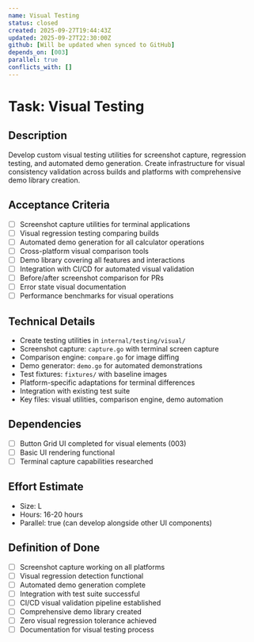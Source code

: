 ```yaml
---
name: Visual Testing
status: closed
created: 2025-09-27T19:44:43Z
updated: 2025-09-27T22:30:00Z
github: [Will be updated when synced to GitHub]
depends_on: [003]
parallel: true
conflicts_with: []
---
```


# Task: Visual Testing

## Description
Develop custom visual testing utilities for screenshot capture, regression testing, and automated demo generation. Create infrastructure for visual consistency validation across builds and platforms with comprehensive demo library creation.

## Acceptance Criteria
- [ ] Screenshot capture utilities for terminal applications
- [ ] Visual regression testing comparing builds
- [ ] Automated demo generation for all calculator operations
- [ ] Cross-platform visual comparison tools
- [ ] Demo library covering all features and interactions
- [ ] Integration with CI/CD for automated visual validation
- [ ] Before/after screenshot comparison for PRs
- [ ] Error state visual documentation
- [ ] Performance benchmarks for visual operations

## Technical Details
- Create testing utilities in `internal/testing/visual/`
- Screenshot capture: `capture.go` with terminal screen capture
- Comparison engine: `compare.go` for image diffing
- Demo generator: `demo.go` for automated demonstrations
- Test fixtures: `fixtures/` with baseline images
- Platform-specific adaptations for terminal differences
- Integration with existing test suite
- Key files: visual utilities, comparison engine, demo automation

## Dependencies
- [ ] Button Grid UI completed for visual elements (003)
- [ ] Basic UI rendering functional
- [ ] Terminal capture capabilities researched

## Effort Estimate
- Size: L
- Hours: 16-20 hours
- Parallel: true (can develop alongside other UI components)

## Definition of Done
- [ ] Screenshot capture working on all platforms
- [ ] Visual regression detection functional
- [ ] Automated demo generation complete
- [ ] Integration with test suite successful
- [ ] CI/CD visual validation pipeline established
- [ ] Comprehensive demo library created
- [ ] Zero visual regression tolerance achieved
- [ ] Documentation for visual testing process
